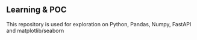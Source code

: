 ## Learning & POC

This repository is used for exploration on Python, Pandas, Numpy, FastAPI and matplotlib/seaborn

